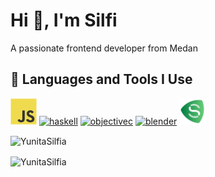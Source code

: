 <h1>Hi 👋, I'm Silfi</h1>
<p>A passionate frontend developer from Medan</p>
<h2>🚀 Languages and Tools I Use</h2>
<p><a target="_blank" href="https://raw.githubusercontent.com/devicons/devicon/master/icons/javascript/javascript-original.svg" style="display: inline-block;"><img src="https://raw.githubusercontent.com/devicons/devicon/master/icons/javascript/javascript-original.svg" alt="javascript" width="42" height="42" /></a>
<a target="_blank" href="https://upload.wikimedia.org/wikipedia/commons/1/1c/Haskell-Logo.svg" style="display: inline-block;"><img src="https://upload.wikimedia.org/wikipedia/commons/1/1c/Haskell-Logo.svg" alt="haskell" width="42" height="42" /></a>
<a target="_blank" href="https://www.vectorlogo.zone/logos/apple_objectivec/apple_objectivec-icon.svg" style="display: inline-block;"><img src="https://www.vectorlogo.zone/logos/apple_objectivec/apple_objectivec-icon.svg" alt="objectivec" width="42" height="42" /></a>
<a target="_blank" href="https://download.blender.org/branding/community/blender_community_badge_white.svg" style="display: inline-block;"><img src="https://download.blender.org/branding/community/blender_community_badge_white.svg" alt="blender" width="42" height="42" /></a>
<a target="_blank" href="https://raw.githubusercontent.com/scullyio/scully/main/assets/logos/SVG/scullyio-icon.svg" style="display: inline-block;"><img src="https://raw.githubusercontent.com/scullyio/scully/main/assets/logos/SVG/scullyio-icon.svg" alt="scully" width="42" height="42" /></a></p>
<p><img align="center" src="https://github-readme-stats.vercel.app/api?username=YunitaSilfia&show_icons=true&locale=en" alt="YunitaSilfia" /></p>
<p><img align="center" src="https://github-readme-streak-stats.herokuapp.com/?user=YunitaSilfia&" alt="YunitaSilfia" /></p>

